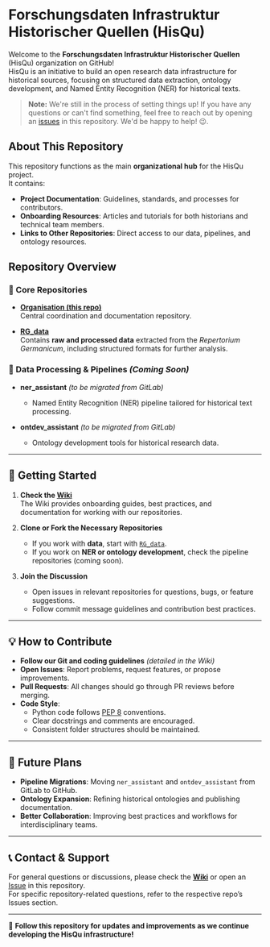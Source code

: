 # Forschungsdaten Infrastruktur Historischer Quellen (HisQu)
Welcome to the **Forschungsdaten Infrastruktur Historischer Quellen** (HisQu) organization on GitHub!  
HisQu is an initiative to build an open research data infrastructure for historical sources, focusing on structured data extraction, ontology development, and Named Entity Recognition (NER) for historical texts.

> **Note:** We're still in the process of setting things up! If you have any questions or can't find something, feel free to reach out by opening an [issues](https://github.com/HisQu/Organisation/issues) in this repository. We'd be happy to help! 😉.  

## About This Repository
This repository functions as the main **organizational hub** for the HisQu project.  
It contains:
- **Project Documentation**: Guidelines, standards, and processes for contributors.
- **Onboarding Resources**: Articles and tutorials for both historians and technical team members.
- **Links to Other Repositories**: Direct access to our data, pipelines, and ontology resources.


## Repository Overview

### 📌 Core Repositories

- **[Organisation (this repo)](https://github.com/HisQu/Organisation)**  
  Central coordination and documentation repository.  

- **[RG_data](https://github.com/HisQu/RG_data)**  
  Contains **raw and processed data** extracted from the *Repertorium Germanicum*, including structured formats for further analysis.  

### 🔄 Data Processing & Pipelines *(Coming Soon)*  

- **ner_assistant** *(to be migrated from GitLab)*  
  - Named Entity Recognition (NER) pipeline tailored for historical text processing.  

- **ontdev_assistant** *(to be migrated from GitLab)*  
  - Ontology development tools for historical research data.  

---

## 🚀 Getting Started

1. **Check the [Wiki](https://github.com/HisQu/Organisation/wiki)**  
   The Wiki provides onboarding guides, best practices, and documentation for working with our repositories.  

2. **Clone or Fork the Necessary Repositories**  
   - If you work with **data**, start with [`RG_data`](https://github.com/HisQu/RG_data).  
   - If you work on **NER or ontology development**, check the pipeline repositories (coming soon).  

3. **Join the Discussion**  
   - Open issues in relevant repositories for questions, bugs, or feature suggestions.  
   - Follow commit message guidelines and contribution best practices.  

---

## 💡 How to Contribute
- **Follow our Git and coding guidelines** *(detailed in the Wiki)*  
- **Open Issues**: Report problems, request features, or propose improvements.  
- **Pull Requests**: All changes should go through PR reviews before merging.  
- **Code Style**:  
  - Python code follows [PEP 8](https://peps.python.org/pep-0008/) conventions.  
  - Clear docstrings and comments are encouraged.  
  - Consistent folder structures should be maintained.  

---

## 📅 Future Plans
- **Pipeline Migrations**: Moving `ner_assistant` and `ontdev_assistant` from GitLab to GitHub.  
- **Ontology Expansion**: Refining historical ontologies and publishing documentation.  
- **Better Collaboration**: Improving best practices and workflows for interdisciplinary teams.  

---

## 📞 Contact & Support
For general questions or discussions, please check the **[Wiki](https://github.com/HisQu/Organisation/wiki)** or open an [Issue](https://github.com/HisQu/Organisation/issues) in this repository.  
For specific repository-related questions, refer to the respective repo’s Issues section.  

---

🚀 **Follow this repository for updates and improvements as we continue developing the HisQu infrastructure!**  
